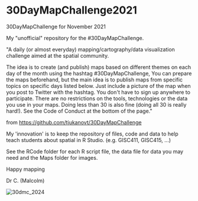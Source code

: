 # 30DayMapChallenge2021
30DayMapChallenge for November 2021

My "unofficial" repository for the #30DayMapChallenge. 

"A daily (or almost everyday) mapping/cartography/data visualization challenge aimed at the spatial community.

The idea is to create (and publish) maps based on different themes on each day of the month using the hashtag #30DayMapChallenge, You can prepare the maps beforehand, but the main idea is to publish maps from specific topics on specific days listed below. Just include a picture of the map when you post to Twitter with the hashtag. You don't have to sign up anywhere to participate. There are no restrictions on the tools, technologies or the data you use in your maps. Doing less than 30 is also fine (doing all 30 is really hard!). See the Code of Conduct at the bottom of the page." 

from https://github.com/tjukanovt/30DayMapChallenge

My 'innovation' is to keep the repository of files, code and data to help teach students about spatial in R Studio. (e.g. GISC411, GISC415, ...)

See the RCode folder for each R script file, the data file for data you may need and the Maps folder for images.

Happy mapping

Dr C. (Malcolm)

![30dmc_2024](https://github.com/user-attachments/assets/383d8a94-bcc0-418c-a6d9-9153743806d8)


